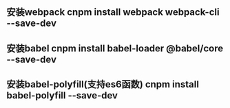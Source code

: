 ## 安装webpack cnpm install webpack webpack-cli --save-dev
## 安装babel cnpm install babel-loader @babel/core --save-dev
## 安装babel-polyfill(支持es6函数)  cnpm install babel-polyfill --save-dev 